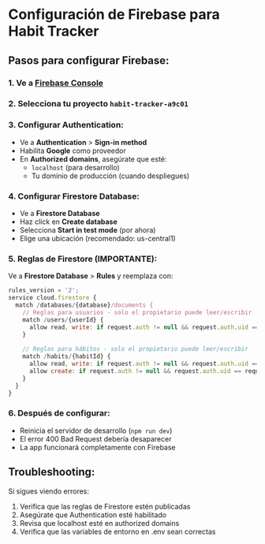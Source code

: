 # Configuración de Firebase para Habit Tracker

## Pasos para configurar Firebase:

### 1. Ve a [Firebase Console](https://console.firebase.google.com/)

### 2. Selecciona tu proyecto `habit-tracker-a9c01`

### 3. Configurar Authentication:
- Ve a **Authentication** > **Sign-in method**
- Habilita **Google** como proveedor
- En **Authorized domains**, asegúrate que esté:
  - `localhost` (para desarrollo)
  - Tu dominio de producción (cuando despliegues)

### 4. Configurar Firestore Database:
- Ve a **Firestore Database**
- Haz click en **Create database**
- Selecciona **Start in test mode** (por ahora)
- Elige una ubicación (recomendado: us-central1)

### 5. Reglas de Firestore (IMPORTANTE):
Ve a **Firestore Database** > **Rules** y reemplaza con:

```javascript
rules_version = '2';
service cloud.firestore {
  match /databases/{database}/documents {
    // Reglas para usuarios - solo el propietario puede leer/escribir
    match /users/{userId} {
      allow read, write: if request.auth != null && request.auth.uid == userId;
    }
    
    // Reglas para hábitos - solo el propietario puede leer/escribir
    match /habits/{habitId} {
      allow read, write: if request.auth != null && request.auth.uid == resource.data.userId;
      allow create: if request.auth != null && request.auth.uid == request.resource.data.userId;
    }
  }
}
```

### 6. Después de configurar:
- Reinicia el servidor de desarrollo (`npm run dev`)
- El error 400 Bad Request debería desaparecer
- La app funcionará completamente con Firebase

## Troubleshooting:

Si sigues viendo errores:
1. Verifica que las reglas de Firestore estén publicadas
2. Asegúrate que Authentication esté habilitado
3. Revisa que localhost esté en authorized domains
4. Verifica que las variables de entorno en .env sean correctas
